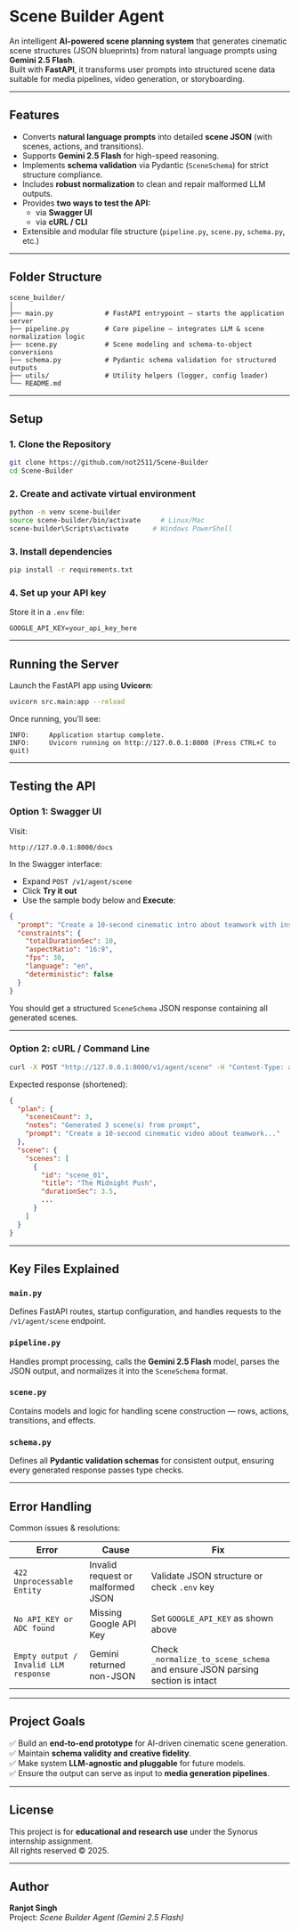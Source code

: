 
# Scene Builder Agent 

An intelligent **AI-powered scene planning system** that generates cinematic scene structures (JSON blueprints) from natural language prompts using **Gemini 2.5 Flash**.  
Built with **FastAPI**, it transforms user prompts into structured scene data suitable for media pipelines, video generation, or storyboarding.

---

##  Features

- Converts **natural language prompts** into detailed **scene JSON** (with scenes, actions, and transitions).  
- Supports **Gemini 2.5 Flash** for high-speed reasoning.  
- Implements **schema validation** via Pydantic (`SceneSchema`) for strict structure compliance.  
- Includes **robust normalization** to clean and repair malformed LLM outputs.  
- Provides **two ways to test the API:**  
  - via **Swagger UI**
  - via **cURL / CLI**  
- Extensible and modular file structure (`pipeline.py`, `scene.py`, `schema.py`, etc.)

---

##  Folder Structure

```
scene_builder/
│
├── main.py             # FastAPI entrypoint — starts the application server
├── pipeline.py         # Core pipeline — integrates LLM & scene normalization logic
├── scene.py            # Scene modeling and schema-to-object conversions
├── schema.py           # Pydantic schema validation for structured outputs
├── utils/              # Utility helpers (logger, config loader)
└── README.md           
```

---

##  Setup

### 1. Clone the Repository 
```bash
git clone https://github.com/not2511/Scene-Builder
cd Scene-Builder
```
### 2. Create and activate virtual environment

```bash
python -m venv scene-builder
source scene-builder/bin/activate     # Linux/Mac
scene-builder\Scripts\activate      # Windows PowerShell
```

### 3. Install dependencies

```bash
pip install -r requirements.txt
```

### 4. Set up your API key


Store it in a `.env` file:

```
GOOGLE_API_KEY=your_api_key_here
```

---

##  Running the Server

Launch the FastAPI app using **Uvicorn**:

```bash
uvicorn src.main:app --reload
```

Once running, you’ll see:

```
INFO:     Application startup complete.
INFO:     Uvicorn running on http://127.0.0.1:8000 (Press CTRL+C to quit)
```

---

##  Testing the API

### Option 1: **Swagger UI**

Visit:

```
http://127.0.0.1:8000/docs
```

In the Swagger interface:
- Expand `POST /v1/agent/scene`
- Click **Try it out**
- Use the sample body below and **Execute**:

```json
{
  "prompt": "Create a 10-second cinematic intro about teamwork with inspirational music",
  "constraints": {
    "totalDurationSec": 10,
    "aspectRatio": "16:9",
    "fps": 30,
    "language": "en",
    "deterministic": false
  }
}
```

You should get a structured `SceneSchema` JSON response containing all generated scenes.

---

### Option 2: **cURL / Command Line**

```bash
curl -X POST "http://127.0.0.1:8000/v1/agent/scene" -H "Content-Type: application/json" -d "{"prompt": "Create a 10-second cinematic video about teamwork with inspirational music", "constraints": {"totalDurationSec": 10, "aspectRatio": "16:9", "fps": 30, "language": "en", "deterministic": false}}"
```

Expected response (shortened):

```json
{
  "plan": {
    "scenesCount": 3,
    "notes": "Generated 3 scene(s) from prompt",
    "prompt": "Create a 10-second cinematic video about teamwork..."
  },
  "scene": {
    "scenes": [
      {
        "id": "scene_01",
        "title": "The Midnight Push",
        "durationSec": 3.5,
        ...
      }
    ]
  }
}
```

---

##  Key Files Explained

### `main.py`
Defines FastAPI routes, startup configuration, and handles requests to the `/v1/agent/scene` endpoint.

### `pipeline.py`
Handles prompt processing, calls the **Gemini 2.5 Flash** model, parses the JSON output, and normalizes it into the `SceneSchema` format.

### `scene.py`
Contains models and logic for handling scene construction — rows, actions, transitions, and effects.

### `schema.py`
Defines all **Pydantic validation schemas** for consistent output, ensuring every generated response passes type checks.

---

##  Error Handling

Common issues & resolutions:

| Error | Cause | Fix |
|-------|--------|-----|
| `422 Unprocessable Entity` | Invalid request or malformed JSON | Validate JSON structure or check `.env` key |
| `No API_KEY or ADC found` | Missing Google API Key | Set `GOOGLE_API_KEY` as shown above |
| `Empty output / Invalid LLM response` | Gemini returned non-JSON | Check `_normalize_to_scene_schema` and ensure JSON parsing section is intact |

---

##  Project Goals

✅ Build an **end-to-end prototype** for AI-driven cinematic scene generation.  
✅ Maintain **schema validity and creative fidelity**.  
✅ Make system **LLM-agnostic and pluggable** for future models.  
✅ Ensure the output can serve as input to **media generation pipelines**.

---

##  License

This project is for **educational and research use** under the Synorus internship assignment.  
All rights reserved © 2025.

---

##  Author

**Ranjot Singh**    
Project: *Scene Builder Agent (Gemini 2.5 Flash)*

